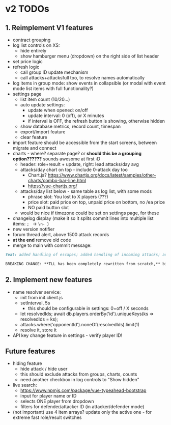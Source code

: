 # v2 TODOs

## 1. Reimplement V1 features

- contract grouping
- log list controls on XS:
	- hide entirely
	- show hamburger menu (dropdown) on the right side of list header
- set price logic
- refresh logic
	- call group ID update mechanism
	- call attacks+attacksfull too, to resolve names automatically
- log items in group mode: show events in collapsible (or modal with event mode list items with full functionality?)
- settings page
	- list item count (10/20...)
	- auto update settings:
		- update when opened: on/off
		- update interval: 0 (off), or X minutes
		- if interval is OFF, the refresh button is showing, otherwise hidden
	- show database metrics, record count, timespan
	- export/import feature
	- clear feature
- import feature should be accessible from the start screens, between migrate and connect
- charts - where? separate page? or **should this be a grouping option??????** sounds awesome at first :D
	- header: role+result + update, right: lead attacks/day avg
	- attacks/day chart on top - include 0-attack day too
		- Chart.js? https://www.chartjs.org/docs/latest/samples/other-charts/combo-bar-line.html
		- https://vue-chartjs.org/
	- attacks/day list below - same table as log list, with some mods
		- phrase slot: You lost to X players (???)
		- price slot: paid price on top, unpaid price on bottom, no /ea price
		- NO paid button slot
	- would be nice if timezone could be set on settings page, for these
- changelog display (make it so it splits commit lines into multiple list items: `; ` -> `\n- `)
- new version notifier
- forum thread alert, above 1500 attack records
- **at the end** remove old code
- merge to main with commit message:

```md
feat: added handling of escapes; added handling of incoming attacks; added auto name resolving; redesigned UI, better optimized for smaller screens; rewritten storage engine to be faster; [...]

BREAKING CHANGE: **TLL has been completely rewritten from scratch,** biggest change is that it now manages attacks & names in IndexedDB (instead of in-memory Vuex store).
```


## 2. Implement new features

- name resolver service:
	- init from init.client.js
	- setInterval, 5s
		- this should be configurable in settings: 0=off / X seconds
	- let resolvedIds; await db.players.orderBy('id').uniqueKeys(ks => resolvedIds = ks);
	- attacks.where('opponentId').noneOf(resolvedIds).limit(1)
	- resolve it, store it
- API key change feature in settings - verify player ID!


## Future features

- hiding feature
	- hide attack / hide user
	- this should exclude attacks from groups, charts, counts
	- need another checkbox in log controls to "Show hidden"
- live search:
	- https://www.npmjs.com/package/vue-typeahead-bootstrap
	- input for player name or ID
	- selects ONE player from dropdown
	- filters for defender/attacker ID (in attacker/defender mode)
- (not important) use 4 item arrays? update only the active one - for extreme fast role/result switches

